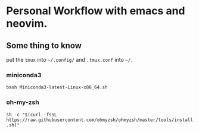 # Personal Workflow with emacs and neovim.

## Some thing to know

put the `tmux` into `~/.config/`  and `.tmux.conf` into `~/.`


### miniconda3
`bash Miniconda3-latest-Linux-x86_64.sh`

### oh-my-zsh
`sh -c "$(curl -fsSL https://raw.githubusercontent.com/ohmyzsh/ohmyzsh/master/tools/install.sh)"`
